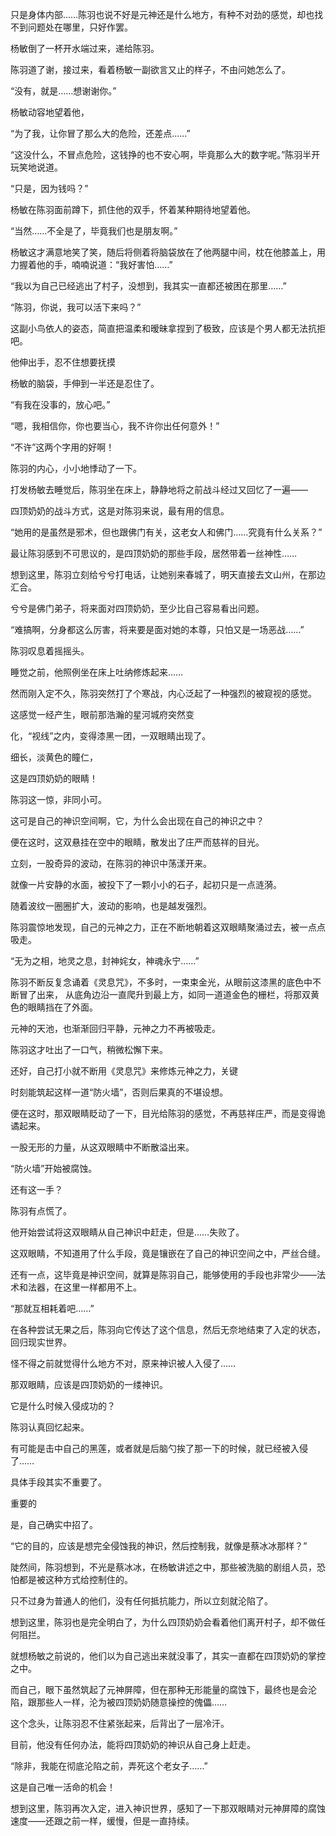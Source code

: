 只是身体内部……陈羽也说不好是元神还是什么地方，有种不对劲的感觉，却也找不到问题处在哪里，只好作罢。

杨敏倒了一杯开水端过来，递给陈羽。

陈羽道了谢，接过来，看着杨敏一副欲言又止的样子，不由问她怎么了。

“没有，就是……想谢谢你。”

杨敏动容地望着他，

“为了我，让你冒了那么大的危险，还差点……”

“这没什么，不冒点危险，这钱挣的也不安心啊，毕竟那么大的数字呢。”陈羽半开玩笑地说道。

“只是，因为钱吗？”

杨敏在陈羽面前蹲下，抓住他的双手，怀着某种期待地望着他。

“当然……不全是了，毕竟我们也是朋友啊。”

杨敏这才满意地笑了笑，随后将侧着将脑袋放在了他两腿中间，枕在他膝盖上，用力握着他的手，喃喃说道：“我好害怕……”

“我以为自己已经逃出了村子，没想到，我其实一直都还被困在那里……”

“陈羽，你说，我可以活下来吗？”

这副小鸟依人的姿态，简直把温柔和暧昧拿捏到了极致，应该是个男人都无法抗拒吧。

他伸出手，忍不住想要抚摸

杨敏的脑袋，手伸到一半还是忍住了。

“有我在没事的，放心吧。”

“嗯，我相信你，你也要当心，我不许你出任何意外！”

“不许”这两个字用的好啊！

陈羽的内心，小小地悸动了一下。

打发杨敏去睡觉后，陈羽坐在床上，静静地将之前战斗经过又回忆了一遍——

四顶奶奶的战斗方式，这是对陈羽来说，最有用的信息。

“她用的是虽然是邪术，但也跟佛门有关，这老女人和佛门……究竟有什么关系？”

最让陈羽感到不可思议的，是四顶奶奶的那些手段，居然带着一丝神性……

想到这里，陈羽立刻给兮兮打电话，让她别来春城了，明天直接去文山州，在那边汇合。

兮兮是佛门弟子，将来面对四顶奶奶，至少比自己容易看出问题。

“难搞啊，分身都这么厉害，将来要是面对她的本尊，只怕又是一场恶战……”

陈羽叹息着摇摇头。

睡觉之前，他照例坐在床上吐纳修炼起来……

然而刚入定不久，陈羽突然打了个寒战，内心泛起了一种强烈的被窥视的感觉。

这感觉一经产生，眼前那浩瀚的星河城府突然变

化，“视线”之内，变得漆黑一团，一双眼睛出现了。

细长，淡黄色的瞳仁，

这是四顶奶奶的眼睛！

陈羽这一惊，非同小可。

这可是自己的神识空间啊，它，为什么会出现在自己的神识之中？

便在这时，这双悬挂在空中的眼睛，散发出了庄严而慈祥的目光。

立刻，一股奇异的波动，在陈羽的神识中荡漾开来。

就像一片安静的水面，被投下了一颗小小的石子，起初只是一点涟漪。

随着波纹一圈圈扩大，波动的影响，也是越发强烈。

陈羽震惊地发现，自己的元神之力，正在不断地朝着这双眼睛聚涌过去，被一点点吸走。

“无为之相，地灵之息，封神姹女，神魂永宁……”

陈羽不断反复念诵着《灵息咒》，不多时，一束束金光，从眼前这漆黑的底色中不断冒了出来， 从底角边沿一直爬升到最上方，如同一道道金色的栅栏，将那双黄色的眼睛挡在了外面。

元神的天池，也渐渐回归平静，元神之力不再被吸走。

陈羽这才吐出了一口气，稍微松懈下来。

还好，自己打小就不断用《灵息咒》来修炼元神之力，关键

时刻能筑起这样一道“防火墙”，否则后果真的不堪设想。

便在这时，那双眼睛眨动了一下，目光给陈羽的感觉，不再慈祥庄严，而是变得诡谲起来。

一股无形的力量，从这双眼睛中不断散溢出来。

“防火墙”开始被腐蚀。

还有这一手？

陈羽有点慌了。

他开始尝试将这双眼睛从自己神识中赶走，但是……失败了。

这双眼睛，不知道用了什么手段，竟是镶嵌在了自己的神识空间之中，严丝合缝。

还有一点，这毕竟是神识空间，就算是陈羽自己，能够使用的手段也非常少——法术和法器，在这里一样都用不上。

“那就互相耗着吧……”

在各种尝试无果之后，陈羽向它传达了这个信息，然后无奈地结束了入定的状态，回归现实世界。

怪不得之前就觉得什么地方不对，原来神识被人入侵了……

那双眼睛，应该是四顶奶奶的一缕神识。

它是什么时候入侵成功的？

陈羽认真回忆起来。

有可能是击中自己的黑莲，或者就是后脑勺挨了那一下的时候，就已经被入侵了……

具体手段其实不重要了。

重要的

是，自己确实中招了。

“它的目的，应该是想完全侵蚀我的神识，然后控制我，就像是蔡冰冰那样？”

陡然间，陈羽想到，不光是蔡冰冰，在杨敏讲述之中，那些被洗脑的剧组人员，恐怕都是被这种方式给控制住的。

只不过身为普通人的他们，没有任何抵抗能力，所以立刻就沦陷了。

想到这里，陈羽也是完全明白了，为什么四顶奶奶会看着他们离开村子，却不做任何阻拦。

就想杨敏之前说的，他们以为自己逃出来就没事了，其实一直都在四顶奶奶的掌控之中。

而自己，眼下虽然筑起了元神屏障，但在那种无形能量的腐蚀下，最终也是会沦陷，跟那些人一样，沦为被四顶奶奶随意操控的傀儡……

这个念头，让陈羽忍不住紧张起来，后背出了一层冷汗。

目前，他没有任何办法，能将四顶奶奶的神识从自己身上赶走。

“除非，我能在彻底沦陷之前，弄死这个老女子……”

这是自己唯一活命的机会！

想到这里，陈羽再次入定，进入神识世界，感知了一下那双眼睛对元神屏障的腐蚀速度——还跟之前一样，缓慢，但是一直持续。
